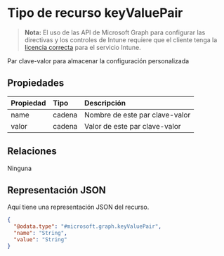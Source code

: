 # <a name="keyvaluepair-resource-type"></a>Tipo de recurso keyValuePair

> **Nota:** El uso de las API de Microsoft Graph para configurar las directivas y los controles de Intune requiere que el cliente tenga la [licencia correcta](https://go.microsoft.com/fwlink/?linkid=839381) para el servicio Intune.

Par clave-valor para almacenar la configuración personalizada
## <a name="properties"></a>Propiedades
|Propiedad|Tipo|Descripción|
|:---|:---|:---|
|name|cadena|Nombre de este par clave-valor|
|valor|cadena|Valor de este par clave-valor|

## <a name="relationships"></a>Relaciones
Ninguna
## <a name="json-representation"></a>Representación JSON
Aquí tiene una representación JSON del recurso.
<!-- {
  "blockType": "resource",
  "keyProperty": "id",
  "@odata.type": "microsoft.graph.keyValuePair"
}
-->
``` json
{
  "@odata.type": "#microsoft.graph.keyValuePair",
  "name": "String",
  "value": "String"
}
```



